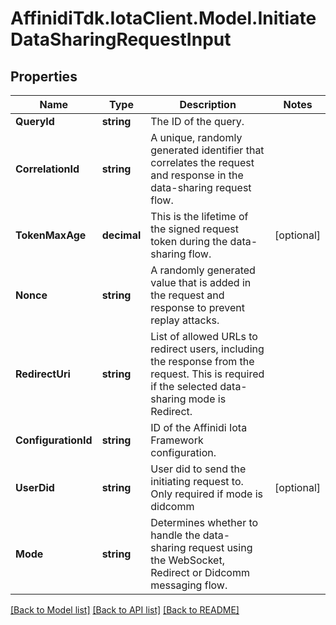 # AffinidiTdk.IotaClient.Model.InitiateDataSharingRequestInput

## Properties

Name | Type | Description | Notes
------------ | ------------- | ------------- | -------------
**QueryId** | **string** | The ID of the query. | 
**CorrelationId** | **string** | A unique, randomly generated identifier that correlates the request and response in the data-sharing request flow. | 
**TokenMaxAge** | **decimal** | This is the lifetime of the signed request token during the data-sharing flow. | [optional] 
**Nonce** | **string** | A randomly generated value that is added in the request and response to prevent replay attacks. | 
**RedirectUri** | **string** | List of allowed URLs to redirect users, including the response from the request. This is required if the selected data-sharing mode is Redirect. | 
**ConfigurationId** | **string** | ID of the Affinidi Iota Framework configuration. | 
**UserDid** | **string** | User did to send the initiating request to. Only required if mode is didcomm | [optional] 
**Mode** | **string** | Determines whether to handle the data-sharing request using the WebSocket, Redirect or Didcomm messaging flow. | 

[[Back to Model list]](../README.md#documentation-for-models) [[Back to API list]](../README.md#documentation-for-api-endpoints) [[Back to README]](../README.md)

